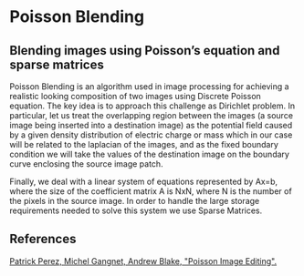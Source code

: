 # Poisson Blending
## Blending images using Poisson’s equation and sparse matrices
Poisson Blending is an algorithm used in image processing for achieving a realistic looking composition of two images using Discrete Poisson equation.
The key idea is to approach this challenge as Dirichlet problem. In particular, let us treat the overlapping region between the images (a source image being inserted into a destination image) as the potential field caused by a given density distribution of electric charge or mass which in our case will be related to the laplacian of the images, and as the fixed boundary condition we will take the values of the destination image on the boundary curve enclosing the source image patch.

Finally, we deal with a linear system of equations represented by Ax=b, where the size of the coefficient matrix A is NxN, where N is the number of the pixels in the source image. In order to handle the large storage requirements needed to solve this system we use Sparse Matrices.
## References
[Patrick Perez, Michel Gangnet, Andrew Blake, "Poisson Image Editing".](https://www.cs.jhu.edu/~misha/Fall07/Papers/Perez03.pdf)
